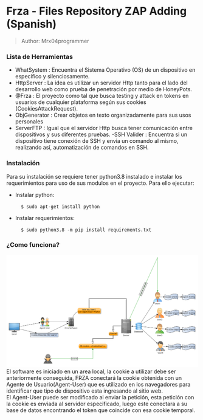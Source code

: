 # Frza - Files Repository ZAP Adding (Spanish)
> Author: Mrx04programmer

### Lista de Herramientas
- WhatSystem : Encuentra el Sistema Operativo (OS) de un dispositivo en especifico y silenciosamente.
- HttpServer : La idea es utilizar un servidor Http tanto para el lado del desarrollo web como prueba de penetración por medio de HoneyPots.
- @Frza : El proyecto como tal que busca testing y attack en tokens en usuarios de cualquier plataforma según sus cookies (CookiesAttackRequest).
- ObjGenerator : Crear objetos en texto organizadamente para sus usos personales
- ServerFTP : Igual que el servidor Http busca tener comunicación entre dispositivos y sus diferentes pruebas.
-SSH Valider : Encuentra si un dispositivo tiene conexión de SSH y envia un comando al mismo, realizando así, automatización de comandos en SSH.

### Instalación
Para su instalación se requiere tener python3.8 instalado e instalar los requerimientos para uso de sus modulos en el proyecto. Para ello ejecutar:
- Instalar python: 

        $ sudo apt-get install python
- Instalar requerimientos:

        $ sudo python3.8 -m pip install requirements.txt
### ¿Como funciona?
![Funcionamiento](https://raw.githubusercontent.com/mrx04programmer/frza/main/what.png)
El software es iniciado en un area local, la cookie a utilizar debe ser anteriormente conseguida, FRZA conectará la cookie obtenida con un Agente de Usuario(Agent-User) que es utilizado en los navegadores para identificar que tipo de dispositivo esta ingresando al sitio web. <br>
El Agent-User puede ser modificado al enviar la petición, esta petición con la cookie es enviada al servidor especificado, luego este conectara a su base de datos encontrando el token que coincide con esa cookie temporal.
